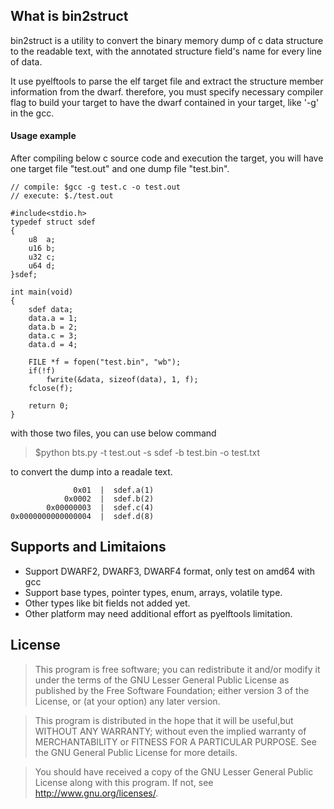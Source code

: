 ## What is bin2struct
bin2struct is a utility to convert the binary memory dump of c data structure to the readable text, with the annotated structure field's name for every line of data. 

It use pyelftools to parse the elf target file and extract the structure member information from the dwarf. therefore, you must specify necessary compiler flag to build your target to have the dwarf contained in your target, like '-g' in the gcc.

#### Usage example
After compiling below c source code and execution the target, you will have one target file "test.out" and one dump file "test.bin". 
 
	// compile: $gcc -g test.c -o test.out
    // execute: $./test.out
 
	#include<stdio.h>
	typedef struct sdef
	{
		u8  a;
		u16 b;
		u32 c;
		u64 d;
	}sdef;

	int main(void)
	{
		sdef data;
		data.a = 1;
		data.b = 2;
		data.c = 3;
		data.d = 4;
		
		FILE *f = fopen("test.bin", "wb");
		if(!f)
			fwrite(&data, sizeof(data), 1, f);
		fclose(f);

		return 0;
	}

with those two files, you can use below command 
> $python bts.py -t test.out -s sdef -b test.bin -o test.txt  

to convert the dump into a readale text.

	              0x01  |  sdef.a(1)
	            0x0002  |  sdef.b(2)
	        0x00000003  |  sdef.c(4)
	0x0000000000000004  |  sdef.d(8)



## Supports and Limitaions
- Support DWARF2, DWARF3, DWARF4 format, only test on amd64 with gcc
- Support base types, pointer types, enum, arrays, volatile type.
- Other types like bit fields not added yet. 
- Other platform may need additional effort as pyelftools limitation.

## License
>This program is free software; you can redistribute it and/or modify it under
> the terms of the GNU Lesser General Public License as published by the Free
> Software Foundation; either version 3 of the License, or (at your option) any
> later version.

> This program is distributed in the hope that it will be useful,but WITHOUT ANY
> WARRANTY; without even the implied warranty of MERCHANTABILITY or FITNESS
> FOR A PARTICULAR PURPOSE. See the GNU General Public License for more details.

> You should have received a copy of the GNU Lesser General Public License along
> with this program. If not, see <http://www.gnu.org/licenses/>.